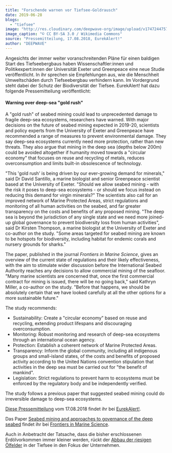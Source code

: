 ```yaml
---
title: "Forschende warnen vor Tiefsee-Goldrausch"
date: 2019-06-28
blogs: 
  - "tiefsee"
image: "http://res.cloudinary.com/deepwave-org/image/upload/v1747244757/deepwave.org/Champ_de_nodules_dans_le_Pacifique_equatorial_nord.jpg"
image_caption: "© CC BY-SA 3.0 / Wikimedia Commons"
source: "Pressemitteilung, 17.08.2018, EurekAlert!"
author: "DEEPWAVE"
---
```


Angesichts der immer weiter voranschreitenden Pläne für einen baldigen Start des Tiefseebergbaus haben Wissenschaftler:innen und Politikexpert:innen der Universität Exeter und Greenpeace eine neue Studie veröffentlicht. In ihr sprechen sie Empfehlungen aus, wie die Menschheit Umweltschäden durch Tiefseebergbau verhindern kann. Im Vordergrund steht dabei der Schutz der Biodiversität der Tiefsee. EurekAlert! hat dazu folgende Pressemitteilung veröffentlicht:

#### Warning over deep-sea "gold rush"



A "gold rush" of seabed mining could lead to unprecedented damage to fragile deep-sea ecosystems, researchers have warned. With major decisions on the future of seabed mining expected in 2019-20, scientists and policy experts from the University of Exeter and Greenpeace have recommended a range of measures to prevent environmental damage. They say deep-sea ecosystems currently need more protection, rather than new threats. They also argue that mining in the deep sea (depths below 200m) could be avoided altogether if humanity moved towards a "circular economy" that focuses on reuse and recycling of metals, reduces overconsumption and limits built-in obsolescence of technology.

"This 'gold rush' is being driven by our ever-growing demand for minerals," said Dr David Santillo, a marine biologist and senior Greenpeace scientist based at the University of Exeter. "Should we allow seabed mining - with the risk it poses to deep-sea ecosystems - or should we focus instead on reducing this demand for virgin minerals?" The scientists also call for an improved network of Marine Protected Areas, strict regulations and monitoring of all human activities on the seabed, and far greater transparency on the costs and benefits of any proposed mining. "The deep sea is beyond the jurisdiction of any single state and we need more joined-up global governance to prevent biodiversity loss from human activities", said Dr Kirsten Thompson, a marine biologist at the University of Exeter and co-author on the study. "Some areas targeted for seabed mining are known to be hotspots for biodiversity, including habitat for endemic corals and nursery grounds for sharks."

The paper, published in the journal _Frontiers in Marine Science_, gives an overview of the current state of regulations and their likely effectiveness, with the aim to stimulate wider discussion before the International Seabed Authority reaches any decisions to allow commercial mining of the seafloor. "Many marine scientists are concerned that, once the first commercial contract for mining is issued, there will be no going back," said Kathryn Miller, a co-author on the study. "Before that happens, we should be absolutely certain that we have looked carefully at all the other options for a more sustainable future."

The study recommends:

- Sustainability: Create a "circular economy" based on reuse and recycling, extending product lifespans and discouraging overconsumption.
- Monitoring: Robust monitoring and research of deep-sea ecosystems through an international ocean agency.
- Protection: Establish a coherent network of Marine Protected Areas.
- Transparency: Inform the global community, including all indigenous groups and small-island states, of the costs and benefits of proposed activity according to the United Nations convention stipulation that activities in the deep sea must be carried out for "the benefit of mankind".
- Legislation: Strict regulations to prevent harm to ecosystems must be enforced by the regulatory body and be independently verified.

The study follows a previous paper that suggested seabed mining could do irreversible damage to deep-sea ecosystems.

[Diese Pressemitteilung](https://www.eurekalert.org/news-releases/583242) vom 17.08.2018 findet ihr bei [EurekAlert!](https://eurekalert.org/).

Das Paper [Seabed mining and approaches to governance of the deep seabed](https://www.frontiersin.org/articles/10.3389/fmars.2018.00480/full) findet ihr bei [Frontiers in Marine Science](https://www.frontiersin.org/journals/marine-science#).

Auch in Anbetracht der Tatsache, dass die bisher erschlossenen Erdölvorkommen immer kleiner werden, rückt der [Abbau der riesigen Ölfelder](http://res.cloudinary.com/deepwave-org/image/upload/v1747243595/deepwave.org/Tiefsee-Oel.pdf) in der Tiefsee in den Fokus der Unternehmen.
